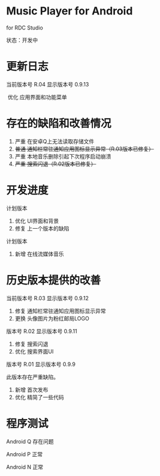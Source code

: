 # Music Player for Android

for RDC Studio

状态：开发中



# 更新日志

当前版本号 R.04 显示版本号 0.9.13

​    优化 应用界面和功能菜单



# 存在的缺陷和改善情况

1. 严重 在安卓Q上无法读取存储文件
2. ~~普通 通知栏常驻通知应用图标显示异常（R.03版本已修复）~~
3. 严重 本地音乐删除引起下次程序启动崩溃
4. ~~严重 搜索闪退（R.02版本已修复）~~



# 开发进度

计划版本

1. 优化 UI界面和背景
2. 修复 上一个版本的缺陷

计划版本

1. 新增 在线流媒体音乐



# 历史版本提供的改善

当前版本号 R.03 	显示版本号 0.9.12

1. 修复 通知栏常驻通知应用图标显示异常
2. 更换 头像图片为粉红邮局LOGO

版本号 R.02	显示版本号 0.9.11

1. 修复 搜索闪退
2. 优化 搜索界面UI

版本号 R.01 	显示版本号 0.9.9

此版本存在严重缺陷。

1. 新增 首次发布
2. 优化 精简了一些代码



# 程序测试

Android Q 存在问题

Android P 正常

Android N 正常